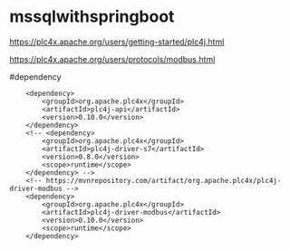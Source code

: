 # mssqlwithspringboot

https://plc4x.apache.org/users/getting-started/plc4j.html




https://plc4x.apache.org/users/protocols/modbus.html




#dependency

		<dependency>
			<groupId>org.apache.plc4x</groupId>
			<artifactId>plc4j-api</artifactId>
			<version>0.10.0</version>
		</dependency>
		<!-- <dependency>
			<groupId>org.apache.plc4x</groupId>
			<artifactId>plc4j-driver-s7</artifactId>
			<version>0.8.0</version>
			<scope>runtime</scope>
		</dependency> -->
		<!-- https://mvnrepository.com/artifact/org.apache.plc4x/plc4j-driver-modbus -->
		<dependency>
			<groupId>org.apache.plc4x</groupId>
			<artifactId>plc4j-driver-modbus</artifactId>
			<version>0.10.0</version>
			<scope>runtime</scope>
		</dependency>
